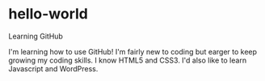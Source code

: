 # hello-world
Learning GitHub

I'm learning how to use GitHub! I'm fairly new to coding but earger to keep growing my coding skills. I know HTML5 and CSS3. I'd also like to learn Javascript and WordPress.
